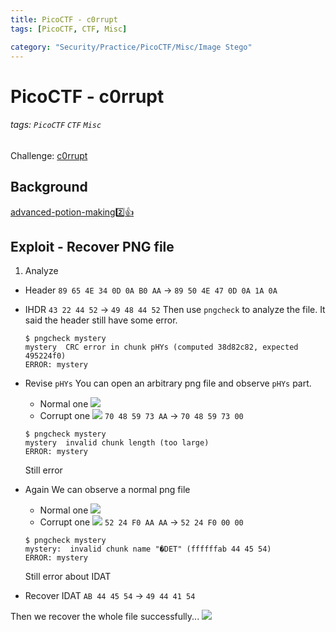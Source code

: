 ```yaml
---
title: PicoCTF - c0rrupt
tags: [PicoCTF, CTF, Misc]

category: "Security/Practice/PicoCTF/Misc/Image Stego"
---
```


# PicoCTF - c0rrupt
###### tags: `PicoCTF` `CTF` `Misc`
Challenge: [c0rrupt](https://play.picoctf.org/practice/challenge/53?category=4&page=3)

## Background
[advanced-potion-making:two::+1:](/uwox6r5hQ6St_8G-4mv1_g)

## Exploit - Recover PNG file
1. Analyze
* Header
`89 65 4E 34 0D 0A B0 AA`
$\to$
`89 50 4E 47 0D 0A 1A 0A`
* IHDR
`43 22 44 52`
$\to$
`49 48 44 52`
Then use `pngcheck` to analyze the file. It said the header still have some error.
    ```bash!
    $ pngcheck mystery
    mystery  CRC error in chunk pHYs (computed 38d82c82, expected 495224f0)
    ERROR: mystery
    ```
* Revise `pHYs`
You can open an arbitrary png file and observe `pHYs` part.
    * Normal one
    ![](https://i.imgur.com/tyAfklr.png)
    * Corrupt one
    ![](https://i.imgur.com/YodQp0O.png)
`70 48 59 73 AA`
$\to$
`70 48 59 73 00`

    ```bash!
    $ pngcheck mystery
    mystery  invalid chunk length (too large)
    ERROR: mystery
    ```
    Still error

* Again
We can observe a normal png file
    * Normal one
    ![](https://i.imgur.com/vNAVQu8.png)
    * Corrupt one
    ![](https://i.imgur.com/EM5DLGx.png)
`52 24 F0 AA AA`
$\to$
`52 24 F0 00 00`
    ```bash!
    $ pngcheck mystery
    mystery:  invalid chunk name "�DET" (ffffffab 44 45 54)
    ERROR: mystery
    ```
    Still error about IDAT
* Recover IDAT
`AB 44 45 54`
$\to$
`49 44 41 54`

Then we recover the whole file successfully...
![](https://i.imgur.com/zbBzmc5.png)